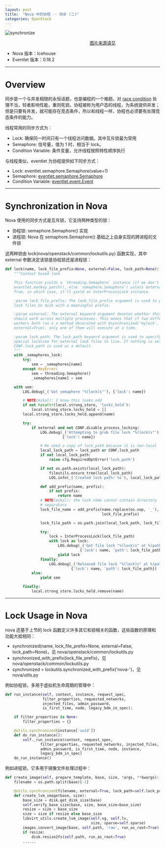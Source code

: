 ```yaml
---
layout: post
title:  "Nova 中的协程 -- 同步 (二)"
categories: OpenStack
---
```


![synchronize](http://7xp2eu.com1.z0.glb.clouddn.com/synchronize.png)

&nbsp;&nbsp;&nbsp;&nbsp;&nbsp;&nbsp;&nbsp;&nbsp;&nbsp;&nbsp;&nbsp;&nbsp;&nbsp;&nbsp;&nbsp;&nbsp;&nbsp;&nbsp;&nbsp;&nbsp;&nbsp;&nbsp;&nbsp;&nbsp;&nbsp;&nbsp;&nbsp;&nbsp;&nbsp;&nbsp;&nbsp;&nbsp;&nbsp;&nbsp;&nbsp;&nbsp;&nbsp;&nbsp;&nbsp;&nbsp;&nbsp;&nbsp;&nbsp;&nbsp;&nbsp;&nbsp;&nbsp;&nbsp;&nbsp;&nbsp;&nbsp;&nbsp;&nbsp;&nbsp;&nbsp;&nbsp;&nbsp;&nbsp;&nbsp;&nbsp;&nbsp;&nbsp;&nbsp;&nbsp;&nbsp;&nbsp;&nbsp;&nbsp;&nbsp;&nbsp;[图片来源请见](http://blog.takipi.com/5-things-you-didnt-know-about-synchronization-in-java-and-scala/)


- Nova 版本：Icehouse
- Eventlet 版本：0.18.2

----------

# Overview

同步是一个与并发相随的永恒话题，也是编程的一个难题。对 [race condition](https://en.wikipedia.org/wiki/Race_condition) 处理不当，轻者影响性能，重则死锁。协程被称为用户态的线程，为系统提供并发；但是只要有并发，就可能存在竞态条件，所以和线程一样，协程也必须要有处理竞态条件的能力。

线程常用的同步方式为：

- Lock: 确保同一时间只有一个线程访问数据。其中互斥锁最为常用
- Semaphore: 信号量，值为 1 时，相当于 lock。
- Condition Variable: 条件变量，允许线程按照特性顺序执行

与线程类似，eventlet 为协程提供如下同步方式：

- Lock: eventlet.semaphore.Semaphore(value=1)
- Semaphore: [eventlet.semaphore.Semaphore](http://eventlet.net/doc/modules/semaphore.html) 
- Condition Variable: [eventlet.event.Event](http://eventlet.net/doc/modules/event.html)


----------


# Synchronization in Nova

Nova 使用的同步方式是互斥锁，它支持两种类型的锁：

- 协程锁: semaphore.Semaphore() 实现
- 进程锁: Nova 在 semaphore.Semaphore() 基础之上自身实现的跨进程的文件锁

这两种锁由 lock(nova/openstack/common/lockutils.py) 函数实现，其中 external 参数决定该锁是协程锁还是进程锁：

~~~ python
def lock(name, lock_file_prefix=None, external=False, lock_path=None):
    """Context based lock

    This function yields a `threading.Semaphore` instance (if we don't use
    eventlet.monkey_patch(), else `semaphore.Semaphore`) unless external is
    True, in which case, it'll yield an InterProcessLock instance.

    :param lock_file_prefix: The lock_file_prefix argument is used to provide
    lock files on disk with a meaningful prefix.

    :param external: The external keyword argument denotes whether this lock
    should work across multiple processes. This means that if two different
    workers both run a a method decorated with @synchronized('mylock',
    external=True), only one of them will execute at a time.

    :param lock_path: The lock_path keyword argument is used to specify a
    special location for external lock files to live. If nothing is set, then
    CONF.lock_path is used as a default.
    """
    with _semaphores_lock:
        try:
            sem = _semaphores[name]
        except KeyError:
            sem = threading.Semaphore()
            _semaphores[name] = sem

    with sem:
        LOG.debug(_('Got semaphore "%(lock)s"'), {'lock': name})

        # NOTE(mikal): I know this looks odd
        if not hasattr(local.strong_store, 'locks_held'):
            local.strong_store.locks_held = []
        local.strong_store.locks_held.append(name)

        try:
            if external and not CONF.disable_process_locking:
                LOG.debug(_('Attempting to grab file lock "%(lock)s"'),
                          {'lock': name})

                # We need a copy of lock_path because it is non-local
                local_lock_path = lock_path or CONF.lock_path
                if not local_lock_path:
                    raise cfg.RequiredOptError('lock_path')

                if not os.path.exists(local_lock_path):
                    fileutils.ensure_tree(local_lock_path)
                    LOG.info(_('Created lock path: %s'), local_lock_path)

                def add_prefix(name, prefix):
                    if not prefix:
                        return name
                # NOTE(mikal): the lock name cannot contain directory
                # separators
                lock_file_name = add_prefix(name.replace(os.sep, '_'),
                                            lock_file_prefix)

                lock_file_path = os.path.join(local_lock_path, lock_file_name)

                try:
                    lock = InterProcessLock(lock_file_path)
                    with lock as lock:
                        LOG.debug(_('Got file lock "%(lock)s" at %(path)s'),
                                  {'lock': name, 'path': lock_file_path})
                        yield lock
                finally:
                    LOG.debug(_('Released file lock "%(lock)s" at %(path)s'),
                              {'lock': name, 'path': lock_file_path})
            else:
                yield sem

        finally:
            local.strong_store.locks_held.remove(name)
~~~


--------------


# Lock Usage in Nova

nova 还基于上节的 lock 函数定义许多其它和锁相关的函数，这些函数的原理和功能大抵相同：

- synchronized(name, lock_file_prefix=None, external=False, lock_path=None)，见 nova/openstack/common/lockutils.py
- synchronized_with_prefix(lock_file_prefix)，见 nova/openstack/common/lockutils.py
- synchronized = lockutils.synchronized_with_prefix('nova-')，见 nova/utils.py

例如协程锁，多用于虚拟机生命周期的管理中：

~~~ python
def run_instance(self, context, instance, request_spec,
                 filter_properties, requested_networks,
                 injected_files, admin_password,
                 is_first_time, node, legacy_bdm_in_spec):

    if filter_properties is None:
        filter_properties = {}

    @utils.synchronized(instance['uuid'])
    def do_run_instance():
        self._run_instance(context, request_spec,
                filter_properties, requested_networks, injected_files,
                admin_password, is_first_time, node, instance,
                legacy_bdm_in_spec)
    do_run_instance()
~~~

例如进程锁，它多用于镜像文件处理过程中：

~~~ python
def create_image(self, prepare_template, base, size, *args, **kwargs):
    filename = os.path.split(base)[-1]

    @utils.synchronized(filename, external=True, lock_path=self.lock_path)
    def create_lvm_image(base, size):
        base_size = disk.get_disk_size(base)
        self.verify_base_size(base, size, base_size=base_size)
        resize = size > base_size
        size = size if resize else base_size
        libvirt_utils.create_lvm_image(self.vg, self.lv,
                                       size, sparse=self.sparse)
        images.convert_image(base, self.path, 'raw', run_as_root=True)
        if resize:
            disk.resize2fs(self.path, run_as_root=True)
        ......
~~~


